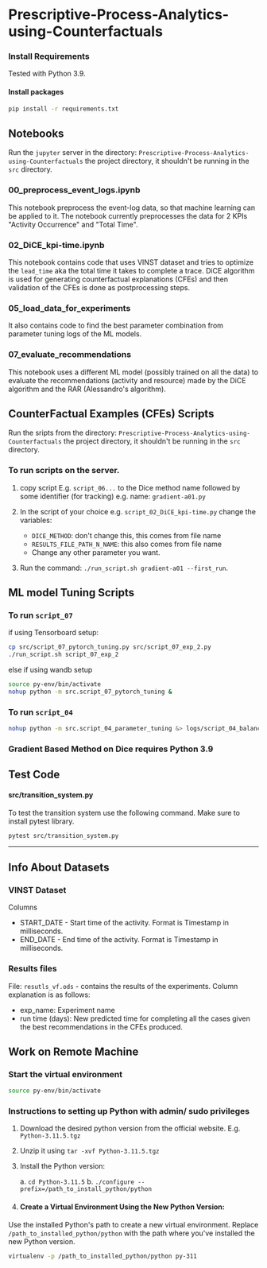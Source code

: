 # Prescriptive-Process-Analytics-using-Counterfactuals

### Install Requirements
Tested with Python 3.9. 

#### Install packages
```bash
pip install -r requirements.txt
```

## Notebooks
Run the `jupyter` server in the directory: `Prescriptive-Process-Analytics-using-Counterfactuals` the project directory, it shouldn't be 
running in the `src` directory.

### 00_preprocess_event_logs.ipynb
This notebook preprocess the event-log data, so that machine learning can be applied to it. The notebook currently 
preprocesses the data for 2 KPIs "Activity Occurrence" and "Total Time".

### 02_DiCE_kpi-time.ipynb
This notebook contains code that uses VINST dataset and tries to optimize the `lead_time` aka the total
time it takes to complete a trace. DiCE algorithm is used for generating counterfactual explanations (CFEs)
and then validation of the CFEs is done as postprocessing steps.

### 05_load_data_for_experiments
It also contains code to find the best parameter combination from parameter tuning logs of the ML models. 

### 07_evaluate_recommendations
This notebook uses a different ML model (possibly trained on all the data) to evaluate the recommendations 
(activity and resource) made by the DiCE algorithm and the RAR (Alessandro's algorithm).


## CounterFactual Examples (CFEs) Scripts
Run the sripts from the directory: `Prescriptive-Process-Analytics-using-Counterfactuals` the project directory, it shouldn't be 
running in the `src` directory.

### To run scripts on the server.
1. copy script E.g. `script_06...` to the Dice method name followed by some identifier (for tracking)
   e.g. name: `gradient-a01.py`
2. In the script of your choice e.g. `script_02_DiCE_kpi-time.py` change the variables:

   - `DICE_METHOD`: don't change this, this comes from file name
   - `RESULTS_FILE_PATH_N_NAME`: this also comes from file name
   - Change any other parameter you want.
   
3. Run the command: `./run_script.sh gradient-a01 --first_run`.

## ML model Tuning Scripts
### To run `script_07`
if using Tensorboard setup:
```bash
cp src/script_07_pytorch_tuning.py src/script_07_exp_2.py
./run_script.sh script_07_exp_2
```
else if using wandb setup
 ```bash
source py-env/bin/activate
nohup python -m src.script_07_pytorch_tuning &
 ```

### To run `script_04`
```bash
nohup python -m src.script_04_parameter_tuning &> logs/script_04_balanced_rf.log &
```



### Gradient Based Method on Dice requires Python 3.9


## Test Code
#### src/transition_system.py
To test the transition system use the following command. Make sure to install pytest library. 

    pytest src/transition_system.py


---
## Info About Datasets
### VINST Dataset
Columns
- START_DATE - Start time of the activity. Format is Timestamp in milliseconds.
- END_DATE - End time of the activity. Format is Timestamp in milliseconds.

### Results files
File: `resutls_vf.ods` - contains the results of the experiments.
Column explanation is as follows:
- exp_name: Experiment name
- run time (days): New predicted time for completing all the cases given the best recommendations in the CFEs produced.

## Work on Remote Machine

### Start the virtual environment
```bash
source py-env/bin/activate
```

### Instructions to setting up Python with admin/ sudo privileges

1. Download the desired python version from the official website. E.g. `Python-3.11.5.tgz`
2. Unzip it using `tar -xvf Python-3.11.5.tgz`
3. Install the Python version:

   a. `cd Python-3.11.5`
   b. `./configure --prefix=/path_to_install_python/python`

3. #### Create a Virtual Environment Using the New Python Version:
Use the installed Python's path to create a new virtual environment. Replace `/path_to_installed_python/python` with the 
path where you've installed the new Python version.
   ```bash
   virtualenv -p /path_to_installed_python/python py-311
   ```
